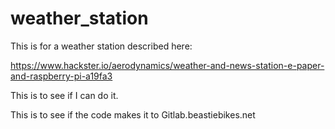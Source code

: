 # weather_station
This is for a weather station described here:

https://www.hackster.io/aerodynamics/weather-and-news-station-e-paper-and-raspberry-pi-a19fa3

This is to see if I can do it.


This is to see if the code makes it to Gitlab.beastiebikes.net
